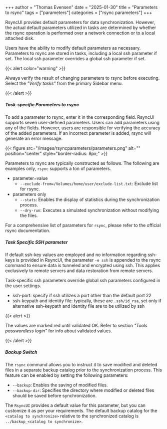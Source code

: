 +++
author = "Thomas Evensen"
date = "2025-01-30"
title =  "Parameters to rsync"
tags = ["parameters"]
categories = ["rsync parameters"]
+++

RsyncUI provides default parameters for data synchronization. However, the actual default parameters utilized in tasks are determined by whether the rsync operation is performed over a network connection or to a local attached disk.

Users have the ability to modify default parameters as necessary. Parameters to rsync are stored in tasks, including a local ssh parameter if set. The local ssh parameter overrides a global ssh parameter if set.

{{< alert color="warning" >}}

Always verify the result of changing parameters to rsync before executing. Select the *"Verify tasks"* from the primary Sidebar menu.

{{< /alert >}}

##### Task-specific Parameters to rsync

To add a parameter to rsync, enter it in the corresponding field. RsyncUI supports seven user-defined parameters. Users can add parameters using any of the fields. However, users are responsible for verifying the accuracy of the added parameters. If an incorrect parameter is added, rsync will generate an error message.

{{< figure src="/images/rsyncparameters/parameters.png" alt="" position="center" style="border-radius: 8px;" >}}

Parameters to rsync are typically constructed as follows. The following are examples only, `rsync` supports a ton of parameters.

- parameter=value
	- `--exclude-from=/Volumes/home/user/exclude-list.txt`: Exclude list for rsync.
- parameters only
    - `--stats`: Enables the display of statistics during the synchronization process.
    - `--dry-run`: Executes a simulated synchronization without modifying the files.

For a comprehensive list of parameters for `rsync`, please refer to the official rsync documentation.

##### Task Specific SSH parameter 

If default ssh-key values are employed and no information regarding ssh-keys is provided in RsyncUI, the parameter `-e ssh` is appended to the rsync command to ensure data is tunneled and encrypted using ssh. This applies exclusively to remote servers and data restoration from remote servers.

Task-specific ssh parameters override global ssh parameters configured in the user settings.

- ssh-port: specify if ssh utilizes a port other than the default port 22
- ssh-keypath and identity file: typically, these are `.ssh/id_rsa`, set only if alternative ssh-keypath and identity file are to be utilized by ssh

{{< alert >}}

The values are marked red until validated OK. Refer to section *"Tools passwordless login"* for info about validated values.

{{< /alert >}}

##### Backup Switch

The `rsync` command allows you to instruct it to save modified and deleted files in a separate backup catalog prior to the synchronization process.
This feature can be enabled by setting the following parameters:

- `--backup`: Enables the saving of modified files.
- `--backup-dir`: Specifies the directory where modified or deleted files should be saved before synchronization.

The `RsyncUI` provides a default value for this parameter, but you can customize it as per your requirements.
The default backup catalog for the `<catalog to synchronize>` relative to the synchronized catalog is `../backup_<catalog to synchronize>`.

